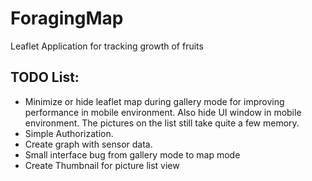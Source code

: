 # ForagingMap
Leaflet Application for tracking growth of fruits

TODO List:
-
- Minimize or hide leaflet map during gallery mode for improving performance in mobile environment. Also hide UI window in mobile environment. The pictures on the list still take quite a few memory.
- Simple Authorization.
- Create graph with sensor data.
- Small interface bug from gallery mode to map mode
- Create Thumbnail for picture list view

